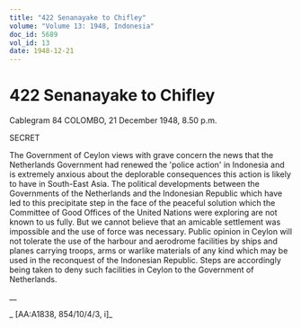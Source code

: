 ```yaml
---
title: "422 Senanayake to Chifley"
volume: "Volume 13: 1948, Indonesia"
doc_id: 5689
vol_id: 13
date: 1948-12-21
---
```


# 422 Senanayake to Chifley

Cablegram 84 COLOMBO, 21 December 1948, 8.50 p.m.

SECRET

The Government of Ceylon views with grave concern the news that the Netherlands Government had renewed the 'police action' in Indonesia and is extremely anxious about the deplorable consequences this action is likely to have in South-East Asia. The political developments between the Governments of the Netherlands and the Indonesian Republic which have led to this precipitate step in the face of the peaceful solution which the Committee of Good Offices of the United Nations were exploring are not known to us fully. But we cannot believe that an amicable settlement was impossible and the use of force was necessary. Public opinion in Ceylon will not tolerate the use of the harbour and aerodrome facilities by ships and planes carrying troops, arms or warlike materials of any kind which may be used in the reconquest of the Indonesian Republic. Steps are accordingly being taken to deny such facilities in Ceylon to the Government of Netherlands.

__

_ [AA:A1838, 854/10/4/3, i]_
